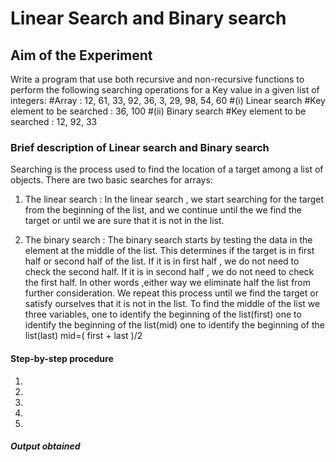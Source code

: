 #  Linear Search and Binary search


## Aim of the Experiment
Write a program that use both recursive and non-recursive functions to perform the following searching operations for a Key value in a given list of integers:
#Array : 12, 61, 33, 92, 36, 3, 29, 98, 54, 60
#(i) Linear search
#Key element to be searched : 36, 100
#(ii) Binary search
#Key element to be searched : 12, 92, 33


### Brief description of Linear search and Binary search
Searching is the process used to find the location of a target among a list of objects.
There are two basic searches for arrays:
1. The linear search : In the linear search , we start searching for the target from the
   beginning of the list, and we continue until the we find the target or
   until we are sure that it is not in the list.

2. The binary search : The binary search starts by testing the data in the element at the middle of the list. 
   This determines if the target is in first half or second half of the list.
   If it is in first half , we do not need to check the second half.
   If it is in second half , we do not need to check the first half.
   In other words ,either way we eliminate half the list from further consideration.
   We repeat this process until we find the target or satisfy ourselves
   that it is not in the list. 
   To find the middle of the list we three variables,
   one to identify the beginning of the list(first)
   one to identify the beginning of the list(mid)
   one to identify the beginning of the list(last)
   mid=( first + last )/2
   

#### Step-by-step procedure
1.
2.
3.
4.
5.

##### Output obtained
